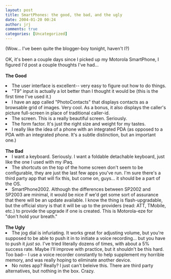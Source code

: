 ```yaml
---
layout: post
title: SmartPhones: the good, the bad, and the ugly
date: 2004-01-20 00:24
author: jrj
comments: true
categories: [Uncategorized]
---
```

(Wow... I've been quite the blogger-boy tonight, haven't I?)
<br />
<br />OK, it's been a couple days since I picked up my Motorola SmartPhone, I figured I'd post a couple thoughts I've had...
<br />
<br />**The Good**
<br /><li>The user interface is excellent-- very easy to figure out how to do things.
<br /></li><li>"T9" input is actually a lot better than I thought it would be (this is the first time I've used it.)
<br /></li><li>I have an app called "PhotoContacts" that displays contacts as a browsable grid of images. Very cool. As a bonus, it also displays the caller's picture full-screen in place of traditional caller-id.
<br /></li><li>The screen. This is a really beautiful screen. Seriously.
<br /></li><li>The form factor. It's just the right size and weight for my tastes.
<br /></li><li>I really like the idea of a phone with an integrated PDA (as opposed to a PDA with an integrated phone. It's a subtle distinction, but an important one.)
<br />
<br />**The Bad**
<br /></li><li>I want a keyboard. Seriously. I want a foldable detachable keyboard, just like the one I used with my iPaq.
<br /></li><li>The shortcuts on the top of the home screen don't seem to be configurable, they are just the last few apps you've run. I'm sure there's a third party app that will fix this, but come on, guys... it should be a part of the OS.
<br /></li><li>SmartPhone2002. Although the differences between SP2002 and SP2003 are minimal, it would be nice if we'd get some sort of assurance that there will be an update available. I know the thing is flash-upgradable, but the official story is that it will be up to the providers (read: ATT, TMobile, etc.) to provide the upgrade if one is created. This is Motorola-eze for "don't hold your breath."
<br />
<br />**The Ugly**
<br /></li><li>The jog dial is infuriating. It works great for adjusting volume, but you're supposed to be able to push it in to initiate a voice recording... but you have to push it *just so*. I've tried literally dozens of times, with about a 5% success rate. Maybe I'll improve with practice, but it shouldn't be this hard. Too bad-- I use a voice recorder constantly to help supplement my horrible memory, and was really hoping to eliminate another device.
<br /></li><li>No notes app? Really? I just can't beleive this. There are third party alternatives, but nothing in the box. Crazy.</li>
